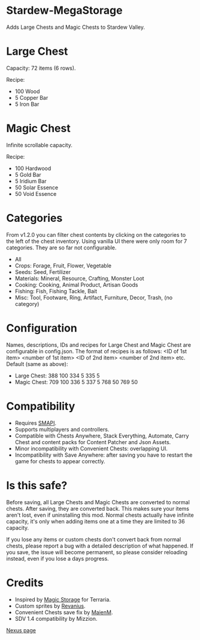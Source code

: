 # Stardew-MegaStorage

Adds Large Chests and Magic Chests to Stardew Valley.

# Large Chest
Capacity: 72 items (6 rows).

Recipe:
* 100 Wood
* 5 Copper Bar
* 5 Iron Bar
 
# Magic Chest
Infinite scrollable capacity.

Recipe:
* 100 Hardwood
* 5 Gold Bar
* 5 Iridium Bar
* 50 Solar Essence
* 50 Void Essence

# Categories
From v1.2.0 you can filter chest contents by clicking on the categories to the left of the chest inventory. Using vanilla UI there were only room for 7 categories. They are so far not configurable.
* All
* Crops: Forage, Fruit, Flower, Vegetable
* Seeds: Seed, Fertilizer
* Materials: Mineral, Resource, Crafting, Monster Loot
* Cooking: Cooking, Animal Product, Artisan Goods
* Fishing: Fish, Fishing Tackle, Bait
* Misc: Tool, Footware, Ring, Artifact, Furniture, Decor, Trash, (no category) 

# Configuration
Names, descriptions, IDs and recipes for Large Chest and Magic Chest are configurable in config.json. The format of recipes is as follows: <ID of 1st item> <number of 1st item> <ID of 2nd item> <number of 2nd item> etc. Default (same as above):
* Large Chest: 388 100 334 5 335 5
* Magic Chest: 709 100 336 5 337 5 768 50 769 50

# Compatibility
* Requires [SMAPI](https://smapi.io/).
* Supports multiplayers and controllers.
* Compatible with Chests Anywhere, Stack Everything, Automate, Carry Chest and content packs for Content Patcher and Json Assets.
* Minor incompatibility with Convenient Chests: overlapping UI.
* Incompatibility with Save Anywhere: after saving you have to restart the game for chests to appear correctly.

# Is this safe?
Before saving, all Large Chests and Magic Chests are converted to normal chests. After saving, they are converted back. This makes sure your items aren't lost, even if uninstalling this mod. Normal chests actually have infinite capacity, it's only when adding items one at a time they are limited to 36 capacity.

If you lose any items or custom chests don't convert back from normal chests, please report a bug with a detailed description of what happened. If you save, the issue will become permanent, so please consider reloading instead, even if you lose a days progress.

# Credits
* Inspired by [Magic Storage](https://forums.terraria.org/index.php?threads/magic-storage.56294/) for Terraria.
* Custom sprites by [Revanius](https://www.nexusmods.com/users/40079).
* Convenient Chests save fix by [MaienM](https://www.nexusmods.com/stardewvalley/users/6392240).
* SDV 1.4 compatibility by Mizzion.

[Nexus page](https://www.nexusmods.com/stardewvalley/mods/4089)
